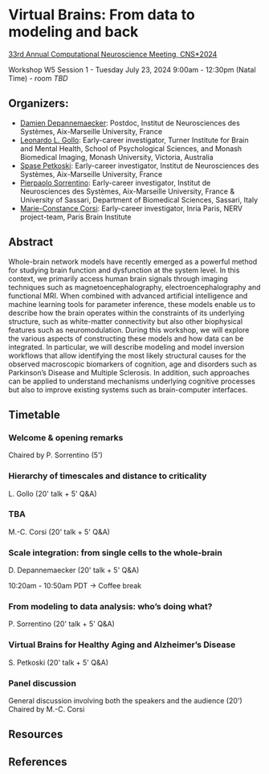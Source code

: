 # Virtual Brains: From data to modeling and back


[33rd Annual Computational Neuroscience Meeting, CNS*2024](https://www.cnsorg.org/cns-2024)


Workshop W5 Session 1 - Tuesday July 23, 2024 9:00am - 12:30pm (Natal Time) - room *TBD*

## Organizers:
- [Damien Depannemaecker](https://scholar.google.fr/citations?user=lHKsQtoAAAAJ&hl=fr): Postdoc, Institut de Neurosciences des Systèmes, Aix-Marseille University, France 
- [Leonardo L. Gollo](https://scholar.google.es/citations?user=jLJiWmMAAAAJ&hl=en): Early-career investigator, Turner Institute for Brain and Mental Health, School of Psychological Sciences, and Monash Biomedical Imaging, Monash University, Victoria, Australia
- [Spase Petkoski](https://scholar.google.co.uk/citations?user=TSi_ZkIAAAAJ&hl=en): Early-career investigator, Institut de Neurosciences des Systèmes, Aix-Marseille University, France
- [Pierpaolo Sorrentino](https://scholar.google.nl/citations?user=T1k8qBsAAAAJ&hl=en): Early-career investigator, Institut de Neurosciences des Systèmes, Aix-Marseille University, France & University of Sassari, Department of Biomedical Sciences, Sassari, Italy
- [Marie-Constance Corsi](https://marieconstance-corsi.netlify.app/): Early-career investigator, Inria Paris, NERV project-team, Paris Brain Institute


## Abstract
Whole-brain network models have recently emerged as a powerful method for studying brain function and dysfunction at the system level. In this context, we primarily access human brain signals through imaging techniques such as magnetoencephalography, electroencephalography and functional MRI. When combined with advanced artificial intelligence and machine learning tools for parameter inference, these models enable us to describe how the brain operates within the constraints of its underlying structure, such as white-matter connectivity but also other biophysical features such as neuromodulation. During this workshop, we will explore the various aspects of constructing these models and how data can be integrated. In particular, we will describe modeling and model inversion workflows that allow identifying the most likely structural causes for the observed macroscopic biomarkers of cognition, age and disorders such as Parkinson’s Disease and Multiple Sclerosis. In addition, such approaches can be applied to understand mechanisms underlying cognitive processes but also to improve existing systems such as brain-computer interfaces.


## Timetable

### Welcome & opening remarks 
Chaired by P. Sorrentino (5')

### Hierarchy of timescales and distance to criticality
L. Gollo (20' talk + 5' Q&A)

### TBA
M.-C. Corsi (20' talk + 5' Q&A)

### Scale integration: from single cells to the whole-brain
D. Depannemaecker (20' talk + 5' Q&A)

10:20am - 10:50am PDT -> Coffee break

### From modeling to data analysis: who’s doing what?
P. Sorrentino (20' talk + 5' Q&A)

### Virtual Brains for Healthy Aging and Alzheimer’s Disease
S. Petkoski (20' talk + 5' Q&A)

### Panel discussion
General discussion involving both the speakers and the audience (20')
Chaired by M.-C. Corsi


## Resources

## References
